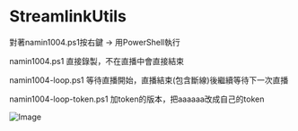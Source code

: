 # StreamlinkUtils

對著namin1004.ps1按右鍵 -> 用PowerShell執行

namin1004.ps1 直接錄製，不在直播中會直接結束

namin1004-loop.ps1 等待直播開始，直播結束(包含斷線)後繼續等待下一次直播

namin1004-loop-token.ps1 加token的版本，把aaaaaa改成自己的token

![Image](https://imgur.com/UZKBtJf.jpg)